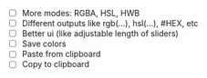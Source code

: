- [ ] More modes: RGBA, HSL, HWB
- [ ] Different outputs like rgb(...), hsl(...), #HEX, etc
- [ ] Better ui (like adjustable length of sliders)
- [ ] Save colors
- [ ] Paste from clipboard
- [ ] Copy to clipboard
